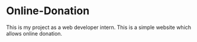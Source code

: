 # Online-Donation
This is my project as a web developer intern.
This is a simple website which allows online donation.
